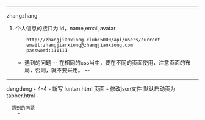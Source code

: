 ------------------------------------
zhangzhang

1. 个人信息的接口为 id，name,email,avatar
	```
		http://zhangjianxiong.club:5000/api/users/current
		email:zhangjianxiong@zhangjianxiong.com
		password:111111
	```
	-  遇到的问题
			--  在相同的css当中，要在不同的页面使用，注意页面的布局，否则，就不要采用。
			-- 
 



--------------------------
dengdeng
	-  4-4 
		- 新写 luntan.html  页面 
		- 修改json文件 默认启动页为tabber.html
		- 
	
	- 遇到的问题
		- 
		
	